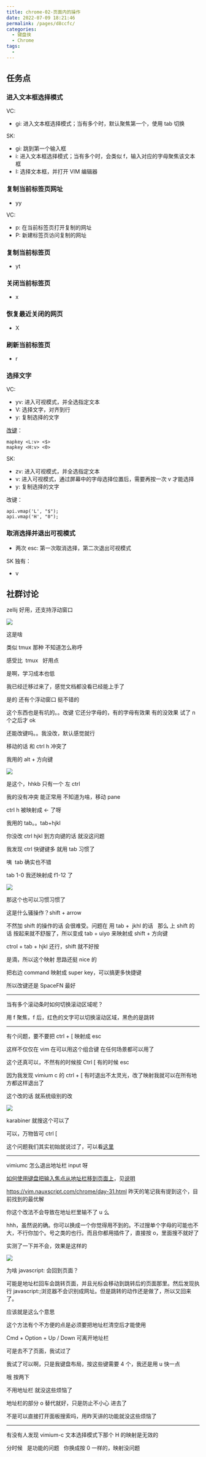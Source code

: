 ```yaml
---
title: chrome-02-页面内的操作
date: 2022-07-09 18:21:46
permalink: /pages/d8ccfc/
categories:
  - 键盘侠
  - Chrome
tags:
  -
---
```


## 任务点

### 进入文本框选择模式

VC:

- gi: 进入文本框选择模式；当有多个时，默认聚焦第一个，使用 tab 切换

SK:

- gi: 跳到第一个输入框
- i: 进入文本框选择模式；当有多个时，会类似 f，输入对应的字母聚焦该文本框
- I: 选择文本框，并打开 VIM 编辑器

### 复制当前标签⻚网址

- yy

VC:

- p: 在当前标签页打开复制的网址
- P: 新建标签页访问复制的网址

### 复制当前标签页

- yt

### 关闭当前标签页

- x

### 恢复最近关闭的网页

- X

### 刷新当前标签页

- r

### 选择文字

VC:

- yv: 进入可视模式，并全选指定文本
- V: 选择文字，对齐到行
- y: 复制选择的文字

[改键](https://github.com/gdh1995/vimium-c/wiki/Use-in-another-keyboard-layout)：

```
mapkey <L:v> <$>
mapkey <H:v> <0>
```

SK:

- zv: 进入可视模式，并全选指定文本
- v: 进入可视模式，通过屏幕中的字母选择位置后，需要再按一次 v 才能选择
- y: 复制选择的文字

改键：

```
api.vmap('L', "$");
api.vmap('H', "0");
```

### 取消选择并退出可视模式

- 两次 esc: 第一次取消选择，第二次退出可视模式

SK 独有：

- v

## 社群讨论

zellij 好用，还支持浮动窗口

![](../../.vuepress/public/img/chrome/023.jpg)

这是啥

类似 tmux 那种 不知道怎么称呼

感受比  tmux   好用点

是啊，学习成本也低

我已经迁移过来了，感觉文档都没看已经能上手了

是的 还有个浮动窗口 挺不错的

这个东西也是有坑的。。改键 它还分字母的，有的字母有效果 有的没效果 试了 n 个之后才 ok

还能改键吗。。我没改，默认感觉就行

移动的话 和 ctrl h 冲突了

我用的 alt + 方向键

![](../../.vuepress/public/img/chrome/024.jpg)

是这个，hhkb 只有一个 左 ctrl

我的没有冲突 能正常用 不知道为啥，移动 pane

ctrl h 被映射成 ← 了呀

我用的 tab。。tab+hjkl

你没改 ctrl hjkl 到方向键的话 就没这问题

我发现 ctrl 快键键多 就用 tab 习惯了

咦  tab 确实也不错

tab 1-0 我还映射成 f1-12 了

![](../../.vuepress/public/img/chrome/025.jpg)

那这个也可以习惯习惯了

这是什么骚操作？shift + arrow

不然加 shift 的操作的话 会很难受。问题在 用 tab +  jkhl 的话   那么 上 shift 的话 按起来就不舒服了，所以变成 tab + uiyo 来映射成 shift + 方向键

ctrol + tab + hjkl 还行，shift 就不好按

是滴，所以这个映射 思路还挺 nice 的

把右边 command 映射成 super key，可以搞更多快捷键

所以改键还是 SpaceFN 最好

<hr />

当有多个滚动条时如何切换滚动区域呢？

用 f 聚焦，f 后，红色的文字可以切换滚动区域，黑色的是跳转

<hr />

有个问题，要不要把 ctrl + [ 映射成 esc

这样不仅仅在 vim 在可以用这个组合键 在任何场景都可以用了

这个还真可以，不然有的时候按 Ctrl [ 有的时候 esc

因为我发现 vimium c 的 ctrl + [ 有时退出不太灵光，改了映射我就可以在所有地方都这样退出了

这个改的话 就系统级别的改

![](../../.vuepress/public/img/chrome/026.jpg)

karabiner 就搜这个可以了

可以，万物皆可 ctrl [

这个问题我们其实初始就说过了，可以看[这里](/pages/b62f25/)

<hr />

vimiumc 怎么退出地址栏 input 呀

[如何使用键盘把输入焦点从地址栏移到页面上](https://brookhong.github.io/2018/11/18/bring-focus-back-to-page-content-from-address-bar-cn.html)，见[说明](/pages/a8daa5/)

https://vim.nauxscript.com/chrome/day-31.html 昨天的笔记我有提到这个，目前找到的最优解

你这个改法不会导致在地址栏里输不了 u 么

hhh，虽然说的确。你可以换成一个你觉得用不到的。不过搜单个字母的可能也不大，不行你加个。号之类的也行。而且你都用插件了，直接按 o，里面搜不就好了

实测了一下并不会，效果是这样的

![](../../.vuepress/public/img/chrome/027.png)

为啥 javascript: 会回到页面？

可能是地址栏回车会跳转页面，并且光标会移动到跳转后的页面那里。然后发现执行 javascript:;浏览器不会识别成网址。但是跳转的动作还是做了，所以又回来了。

应该就是这么个意思

这个方法有个不方便的点是必须要把地址栏清空后才能使用

Cmd + Option + Up / Down 可离开地址栏

可是去不了页面，我试过了

我试了可以啊，只是我键盘布局，按这些键需要 4 个，我还是用 u 快一点

哦 按两下

不用地址栏  就没这些烦恼了

地址栏的部分 o 替代就好，只是防止不小心     进去了

不是可以直接打开面板搜索吗，用昨天讲的功能就没这些烦恼了

<hr />

有没有人发现 vimium-c 文本选择模式下那个 H 的映射是无效的

分时候   是功能的问题   你换成按 0 一样的，映射没问题
